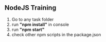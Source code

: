 ## NodeJS Training ##

1. Go to any task folder
2. run **"npm install"** in console
3. run **"npm start"**
4. check other npm scripts in the package.json